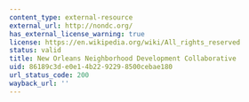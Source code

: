 ```yaml
---
content_type: external-resource
external_url: http://nondc.org/
has_external_license_warning: true
license: https://en.wikipedia.org/wiki/All_rights_reserved
status: valid
title: New Orleans Neighborhood Development Collaborative
uid: 86189c3d-e0e1-4b22-9229-8500cebae180
url_status_code: 200
wayback_url: ''
---
```

